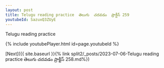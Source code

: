 ```yaml
---
layout: post
title: Telugu reading practice  తెలుగు  చదవడం  ప్రాక్టీస్ 259
youtubeId: SazuxQ3ZUyE
---
```

 
 
Telugu reading practice
 
 
 
 
 


{% include youtubePlayer.html id=page.youtubeId %}
 
[Next]({{ site.baseurl }}{% link  split2/_posts/2023-07-06-Telugu reading practice  తెలుగు  చదవడం  ప్రాక్టీస్ 258.md%})
 
